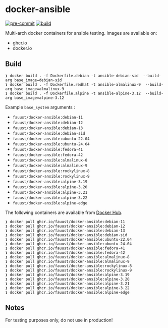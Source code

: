 # docker-ansible

[![pre-commit](https://github.com/fauust/docker-ansible/actions/workflows/pre-commit.yml/badge.svg)](https://github.com/fauust/docker-ansible/actions/workflows/pre-commit.yml)
[![build](https://github.com/fauust/docker-ansible/actions/workflows/build.yml/badge.svg)](https://github.com/fauust/docker-ansible/actions/workflows/build.yml)

Multi-arch docker containers for ansible testing. Images are available on:

- ghcr.io
- docker.io

## Build

```console
❯ docker build . -f Dockerfile.debian -t ansible-debian-sid  --build-arg base_image=debian-sid
❯ docker build . -f Dockerfile.redhat -t ansible-almalinux-9  --build-arg base_image=almalinux-9
❯ docker build . -f Dockerfile.alpine -t ansible-alpine-3.12  --build-arg base_image=alpine-3.12
```

Example `base_system` arguments :

- `fauust/docker-ansible:debian-11`
- `fauust/docker-ansible:debian-12`
- `fauust/docker-ansible:debian-13`
- `fauust/docker-ansible:debian-sid`
- `fauust/docker-ansible:ubuntu-22.04`
- `fauust/docker-ansible:ubuntu-24.04`
- `fauust/docker-ansible:fedora-41`
- `fauust/docker-ansible:fedora-42`
- `fauust/docker-ansible:almalinux-8`
- `fauust/docker-ansible:almalinux-9`
- `fauust/docker-ansible:rockylinux-8`
- `fauust/docker-ansible:rockylinux-9`
- `fauust/docker-ansible:alpine-3.19`
- `fauust/docker-ansible:alpine-3.20`
- `fauust/docker-ansible:alpine-3.21`
- `fauust/docker-ansible:alpine-3.22`
- `fauust/docker-ansible:alpine-edge`

The following containers are available from [Docker Hub](https://hub.docker.com/r/fauust/docker-ansible).

```console
❯ docker pull ghcr.io/fauust/docker-ansible:debian-11
❯ docker pull ghcr.io/fauust/docker-ansible:debian-12
❯ docker pull ghcr.io/fauust/docker-ansible:debian-13
❯ docker pull ghcr.io/fauust/docker-ansible:debian-sid
❯ docker pull ghcr.io/fauust/docker-ansible:ubuntu-22.04
❯ docker pull ghcr.io/fauust/docker-ansible:ubuntu-24.04
❯ docker pull ghcr.io/fauust/docker-ansible:fedora-41
❯ docker pull ghcr.io/fauust/docker-ansible:fedora-42
❯ docker pull ghcr.io/fauust/docker-ansible:almalinux-8
❯ docker pull ghcr.io/fauust/docker-ansible:almalinux-9
❯ docker pull ghcr.io/fauust/docker-ansible:rockylinux-8
❯ docker pull ghcr.io/fauust/docker-ansible:rockylinux-9
❯ docker pull ghcr.io/fauust/docker-ansible:alpine-3.19
❯ docker pull ghcr.io/fauust/docker-ansible:alpine-3.20
❯ docker pull ghcr.io/fauust/docker-ansible:alpine-3.21
❯ docker pull ghcr.io/fauust/docker-ansible:alpine-3.22
❯ docker pull ghcr.io/fauust/docker-ansible:alpine-edge
```

## Notes

For testing purposes only, do not use in production!
